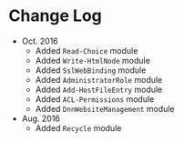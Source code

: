 # Change Log
 - Oct. 2016
   - Added `Read-Choice` module
   - Added `Write-HtmlNode` module
   - Added `SslWebBinding` module
   - Added `AdministratorRole` module
   - Added `Add-HostFileEntry` module
   - Added `ACL-Permissions` module
   - Added `DnnWebsiteManagement` module
 - Aug. 2016
   - Added `Recycle` module
